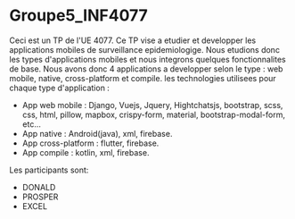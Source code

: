 # Groupe5_INF4077
Ceci est un TP de l'UE 4077. Ce TP vise a etudier et developper les applications mobiles de surveillance epidemiologige.
Nous etudions donc les types d'applications mobiles et nous integrons quelques fonctionnalites de base.
Nous avons donc 4 applications a developper selon le type : web mobile, native, cross-platform et compile. les technologies utilisees pour chaque type d'application :
  - App web mobile : Django, Vuejs, Jquery, Hightchatsjs, bootstrap, scss, css, html, pillow, mapbox, crispy-form, material, bootstrap-modal-form, etc...
  - App native : Android(java), xml, firebase.
  - App cross-platform : flutter, firebase.
  - App compile : kotlin, xml, firebase.
 
 Les participants sont:
  - DONALD
  - PROSPER
  - EXCEL
